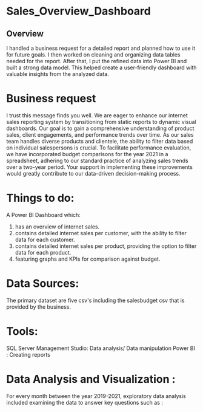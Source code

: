 # Sales_Overview_Dashboard

## Overview
I handled a business request for a detailed report and planned how to use it for future goals. I then worked on cleaning and organizing data tables needed for the report. After that, I put the refined data into Power BI and built a strong data model. This helped create a user-friendly dashboard with valuable insights from the analyzed data.

# Business request
I trust this message finds you well. We are eager to enhance our internet sales reporting system by transitioning from static reports to dynamic visual dashboards. Our goal is to gain a comprehensive understanding of product sales, client engagements, and performance trends over time. As our sales team handles diverse products and clientele, the ability to filter data based on individual salespersons is crucial. To facilitate performance evaluation, we have incorporated budget comparisons for the year 2021 in a spreadsheet, adhering to our standard practice of analyzing sales trends over a two-year period. Your support in implementing these improvements would greatly contribute to our data-driven decision-making process. 

# Things to do:
 A Power BI Dashboard which:
1. has an overview of internet sales.
2. contains detailed internet sales per customer, with the ability to filter data for each customer.
3. contains detailed internet sales per product, providing the option to filter data for each product.
4. featuring graphs and KPIs for comparison against budget.

# Data Sources:
The primary dataset are five csv's including the salesbudget csv that is provided by the business.

# Tools:
SQL Server Management Studio: Data analysis/ Data manipulation
Power BI : Creating reports

# Data Analysis and Visualization :
For every month between the year 2019-2021, exploratory data analysis included examining the data to answer key questions such as :

